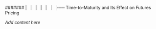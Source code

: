 ####### |   |   |   |   |   |   ├── Time-to-Maturity and Its Effect on Futures Pricing

*Add content here*
